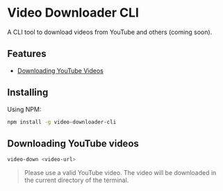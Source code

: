 # Video Downloader CLI

A CLI tool to download videos from YouTube and others (coming soon).

## Features

* [Downloading YouTube Videos](#youtube)

## Installing

Using NPM:

~~~bash
npm install -g video-downloader-cli
~~~

## Downloading YouTube videos

~~~bash
video-down <video-url>
~~~

> Please use a valid YouTube video. The video will be downloaded in the current directory of the terminal.
